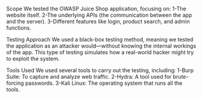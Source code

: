 Scope
We tested the OWASP Juice Shop application, focusing on:
1-The website itself.
2-The underlying APIs (the communication between the app and the server).
3-Different features like login, product search, and admin functions.


Testing Approach
We used a black-box testing method, meaning we tested the application as an attacker would—without knowing the internal workings of the app. This type of testing simulates how a real-world hacker might try to exploit the system.


Tools Used
We used several tools to carry out the testing, including:
1-Burp Suite: To capture and analyze web traffic.
2-Hydra: A tool used for brute-forcing passwords.
3-Kali Linux: The operating system that runs all the tools.

